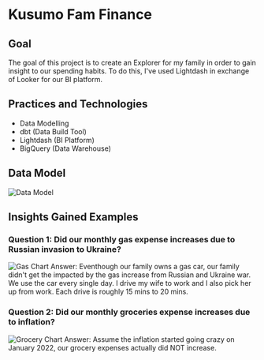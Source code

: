 # Kusumo Fam Finance

## Goal
The goal of this project is to create an Explorer for my family in order to gain insight to our spending habits. To do this, I've used Lightdash in exchange of Looker for our BI platform.

## Practices and Technologies
- Data Modelling
- dbt (Data Build Tool)
- Lightdash (BI Platform)
- BigQuery (Data Warehouse)

## Data Model
![Data Model](http://www.plantuml.com/plantuml/png/XP51IWGn44NtTOgoby8ilC4in0juWAOwAST8foB9pq0Ztbq61zCn0xDzALx-hpeMI4QDAptWNQFoEInP39IM3tLW7-8ipgLgAFn5pA_8mKvyPNFm8pE9Ij-qLpY1db8EsackT6kM7MoarEKFzjgpca-vS_wYPcpeNwmtXnbPh8X3IDP9TlncmyR64aEAPu6o5oWnlwn9m18lbjlVOVlKzk8L4jPoYTrTOdgQ-F5mu2cARTFGXVgTtnzlkxmxItHKypMkFm00)

## Insights Gained Examples

### Question 1: Did our monthly gas expense increases due to Russian invasion to Ukraine?
![Gas Chart](https://gcdnb.pbrd.co/images/tjEgqfxNTEea.png?o=1)
Answer: Eventhough our family owns a gas car, our family didn't get the impacted by the gas increase from Russian and Ukraine war. We use the car every single day. I drive my wife to work and I also pick her up from work. Each drive is roughly 15 mins to 20 mins.

### Question 2: Did our monthly groceries expense increases due to inflation?
![Grocery Chart](https://gcdnb.pbrd.co/images/H8VQ5JiYrmBU.png?o=1)
Answer: Assume the inflation started going crazy on January 2022, our grocery expenses actually did NOT increase.
